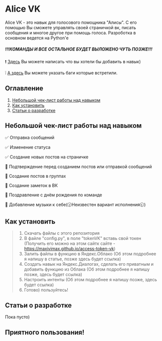 # Alice VK

Alice VK - это навык для голосового помощника "Алисы". С его помощью Вы сможете управлять своей страничкой вк, писать сообщения и многое другое при помощь голоса. Разроботка в основном ведется на Python'е

##### !!!КОМАНДЫ И ВСЕ ОСТАЛЬНОЕ БУДЕТ ВЫЛОЖЕНО ЧУТЬ ПОЗЖЕ!!!

❗ [Здесь](https://forms.gle/PQL9Mbx97hZefCcA7) Вы можете написать что вы хотели бы добавить в навык)

❕ [А здесь](https://forms.gle/JebBjqvuNMXG83Cp7) Вы можете указать баги которые встретили.
## Оглавление

1. [Небольшой чек-лист работы над навыком](https://github.com/maxivimax/alice-vk#Небольшой-чек-лист-работы-над-навыком)
2. [Как установить](https://github.com/maxivimax/alice-vk#Как-установить)
3. [Статьи о разработке](https://github.com/maxivimax/alice-vk#Статьи-о-разработке)

## Небольшой чек-лист работы над навыком

✅ Отправка сообщений

✅ Изменение статуса

✅ Создание новых постов на страничке

🔲 Подтверждение перед созданием постов или отправкой сообщений

🔲 Создание постов в группах

🔲 Создание заметок в ВК

🔲 Поздравление с днём рождения по команде

🔲 Добавление музыки к себе(🕝Неизвестен вариант исполнения🕤)

## Как установить
> 1. Скачать файлы с этого репозитория
> 2. В файле "config.py", в поле "tokenVK" вставь свой токен (Получить его можно на этом сайтк сайте - https://maxivimax.github.io/access-token-vk)
> 3. Залить файлы в функцию в Яндекс.Облако (Об этом подробнее я напишу в статье, позже здесь будет ссылка)
> 4. Создать навык на Яндекс.Диалогах, сделать его приватным и добавить функцию из Облака (Об этом подробнее я напишу позже, здесь будет ссылка)
> 5. Настроить интенты (Об этом подробнее я напишу позже, здесь будет ссылка)
> 6. Готово) пользуйтесь!

## Статьи о разработке
Пока пусто)

## Приятного пользования!
